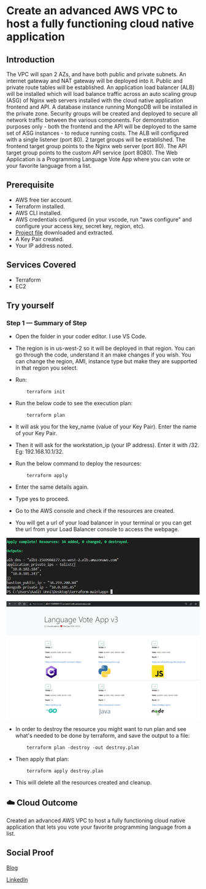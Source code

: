 # Create an advanced AWS VPC to host a fully functioning cloud native application

## Introduction

The VPC will span 2 AZs, and have both public and private subnets. An internet gateway and NAT gateway will be deployed into it. Public and private route tables will be established. An application load balancer (ALB) will be installed which will load balance traffic across an auto scaling group (ASG) of Nginx web servers installed with the cloud native application frontend and API. A database instance running MongoDB will be installed in the private zone. Security groups will be created and deployed to secure all network traffic between the various components.
For demonstration purposes only - both the frontend and the API will be deployed to the same set of ASG instances - to reduce running costs.
The ALB will configured with a single listener (port 80). 2 target groups will be established. The frontend target group points to the Nginx web server (port 80). The API target group points to the custom API service (port 8080). The Web Application is a Programming Language Vote App where you can vote or your favorite language from a list.

## Prerequisite

- AWS free tier account.
- Terraform installed.
- AWS CLI installed.
- AWS credentials configured (in your vscode, run "aws configure" and configure your access key, secret key, region, etc).
- [Project file]() downloaded and extracted.
- A Key Pair created.
- Your IP address noted.

## Services Covered

- Terraform
- EC2

## Try yourself

### Step 1 — Summary of Step
- Open the folder in your coder editor. I use VS Code.
- The region is in us-west-2 so it will be deployed in that region. You can go through the code, understand it an make changes if you wish. You can change the region, AMI, instance type but make they are supported in that region you select.
- Run:
    ```
        terraform init
    ```
- Run the below code to see the execution plan:
    ```
        terraform plan
    ```
- It will ask you for the key_name (value of your Key Pair). Enter the name of your Key Pair.
- Then it will ask for the workstation_ip (your IP address). Enter it with /32. Eg: 192.168.10.1/32.
- Run the below command to deploy the resources:
    ```
        terraform apply
    ```
- Enter the same details again.
- Type yes to proceed.
- Go to the AWS console and check if the resources are created.

- You will get a url of your load balancer in your terminal or you can get the url from your Load Balancer console to access the webpage.

![Screenshot](https://github.com/aaditunni/100DaysOfCloud/blob/main/Journey/100/day100.JPG)

![Screenshot](https://github.com/aaditunni/100DaysOfCloud/blob/main/Journey/100/day100.1.JPG)

- In order to destroy the resource you might want to run plan and see what's needed to be done by terraform, and save the output to a file:
    ```
        terraform plan -destroy -out destroy.plan
    ```
- Then apply that plan:
    ```
        terraform apply destroy.plan
    ```
- This will delete all the resources created and cleanup.

## ☁️ Cloud Outcome

Created an advanced AWS VPC to host a fully functioning cloud native application that lets you vote your favorite programming language from a list.

## Social Proof

[Blog](https://dev.to/aaditunni/create-an-advanced-aws-vpc-to-host-a-fully-functioning-cloud-native-application-1l4k)

[LinkedIn](https://www.linkedin.com/posts/aaditunni_100daysofcloud-aws-cloud-activity-7051625951188664320-uLk-?utm_source=share&utm_medium=member_desktop)
